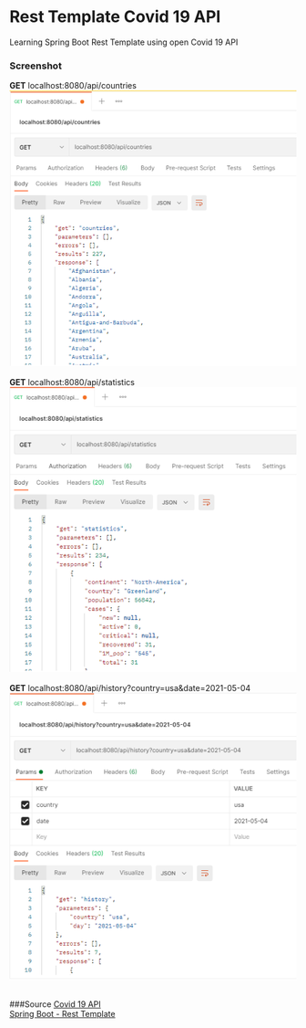 # Rest Template Covid 19 API

Learning Spring Boot Rest Template using open Covid 19 API

### Screenshot
<b>GET</b> localhost:8080/api/countries<br>
![Screenshot1](Screenshot/Screenshot_1.png)<br><br>
<b>GET</b> localhost:8080/api/statistics<br>
![Screenshot2](Screenshot/Screenshot_2.png)<br><br>
<b>GET</b> localhost:8080/api/history?country=usa&date=2021-05-04<br>
![Screenshot3](Screenshot/Screenshot_3.png)<br><br>

###Source
[Covid 19 API](https://rapidapi.com/api-sports/api/covid-193) <br>
[Spring Boot - Rest Template](https://www.tutorialspoint.com/spring_boot/spring_boot_rest_template.htm)